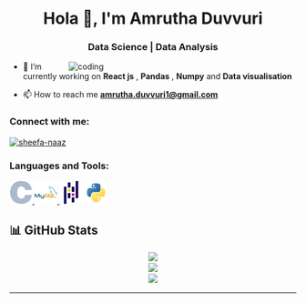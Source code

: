 <h1 align="center">Hola 👋, I'm Amrutha Duvvuri </h1>
<h3 align="center">Data Science | Data Analysis </h3>
<img align="right" width=400 alt="coding" src="https://cdn.dribbble.com/users/2704414/screenshots/7466903/media/b08ab576316bd4582fef189f471cd9e5.gif">

- 🔭 I’m currently working on **React js** , **Pandas** , **Numpy** and **Data visualisation**

- 📫 How to reach me **amrutha.duvvuri1@gmail.com**

<h3 align="left">Connect with me:</h3>
<p align="left">
<a href="https://www.linkedin.com/in/amrutha-duvvuri/" target="blank"><img align="center" src="https://raw.githubusercontent.com/rahuldkjain/github-profile-readme-generator/master/src/images/icons/Social/linked-in-alt.svg" alt="sheefa-naaz" height="30" width="40" /></a>
</p>

<h3 align="left">Languages and Tools:</h3>
<p align="left">  <a href="https://www.cprogramming.com/" target="_blank" rel="noreferrer"> <img src="https://raw.githubusercontent.com/devicons/devicon/master/icons/c/c-original.svg" alt="c" width="40" height="40"/> </a> <a href="https://www.w3schools.com/cpp/" target="_blank" rel="noreferrer"> <img src="https://raw.githubusercontent.com/devicons/devicon/master/icons/mysql/mysql-original-wordmark.svg" alt="mysql" width="40" height="40"/> </a>  <img src="https://raw.githubusercontent.com/devicons/devicon/2ae2a900d2f041da66e950e4d48052658d850630/icons/pandas/pandas-original.svg" alt="pandas" width="40" height="40"/> </a> <a href="https://www.python.org" target="_blank" rel="noreferrer"> <img src="https://raw.githubusercontent.com/devicons/devicon/master/icons/python/python-original.svg" alt="python" width="40" height="40"/> </a> 

## 📊 GitHub Stats

<p align="center">
  <img src="https://github-readme-stats.vercel.app/api?username=amruthaduvvuri&theme=tokyonight&show_icons=true" />
  <br />
  <img src="https://nirzak-streak-stats.vercel.app/?user=amruthaduvvuri&theme=tokyonight" />
  <br />
  <img src="https://github-readme-stats.vercel.app/api/top-langs/?username=amruthaduvvuri&layout=compact&theme=tokyonight" />
</p>

---

